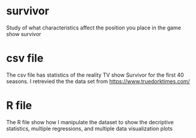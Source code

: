 # survivor
Study of what characteristics affect the position you place in the game show survivor

# csv file
The csv file has statistics of the reality TV show Survivor for the first 40 seasons. I retrevied the the data set from https://www.truedorktimes.com/

# R file
The R file show how I manipulate the dataset to show the decriptive statistics, multiple regressions, and multiple data visualization plots
